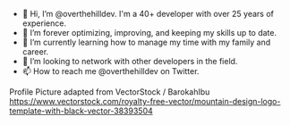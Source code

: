 - 👋 Hi, I’m @overthehilldev.  I'm a 40+ developer with over 25 years of experience.
- 👀 I’m forever optimizing, improving, and keeping my skills up to date.
- 🌱 I’m currently learning how to manage my time with my family and career.
- 💞️ I’m looking to network with other developers in the field.
- 📫 How to reach me @overthehilldev on Twitter. 

Profile Picture adapted from VectorStock / BarokahIbu
https://www.vectorstock.com/royalty-free-vector/mountain-design-logo-template-with-black-vector-38393504
